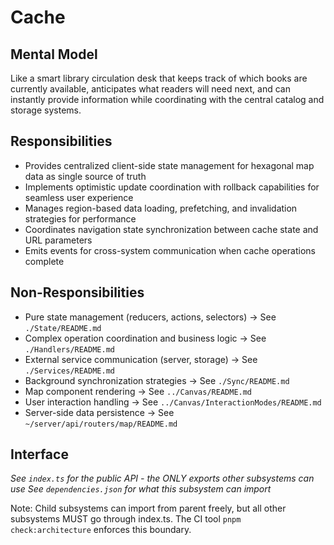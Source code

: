 # Cache

## Mental Model
Like a smart library circulation desk that keeps track of which books are currently available, anticipates what readers will need next, and can instantly provide information while coordinating with the central catalog and storage systems.

## Responsibilities
- Provides centralized client-side state management for hexagonal map data as single source of truth
- Implements optimistic update coordination with rollback capabilities for seamless user experience
- Manages region-based data loading, prefetching, and invalidation strategies for performance
- Coordinates navigation state synchronization between cache state and URL parameters
- Emits events for cross-system communication when cache operations complete

## Non-Responsibilities
- Pure state management (reducers, actions, selectors) → See `./State/README.md`
- Complex operation coordination and business logic → See `./Handlers/README.md`
- External service communication (server, storage) → See `./Services/README.md`
- Background synchronization strategies → See `./Sync/README.md`
- Map component rendering → See `../Canvas/README.md`
- User interaction handling → See `../Canvas/InteractionModes/README.md`
- Server-side data persistence → See `~/server/api/routers/map/README.md`

## Interface
*See `index.ts` for the public API - the ONLY exports other subsystems can use*
*See `dependencies.json` for what this subsystem can import*

Note: Child subsystems can import from parent freely, but all other subsystems MUST go through index.ts. The CI tool `pnpm check:architecture` enforces this boundary.
